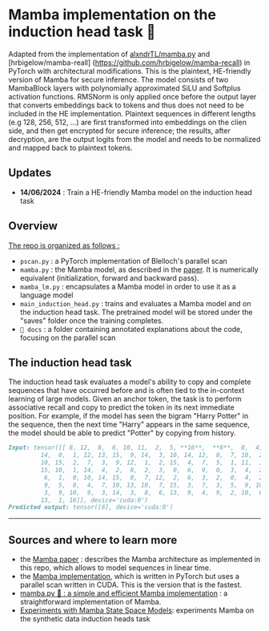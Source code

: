 # Mamba implementation on the induction head task 🐍
Adapted from the implementation of [alxndrTL/mamba.py](https://github.com/alxndrTL/mamba.py) and [hrbigelow/mamba-reall] (https://github.com/hrbigelow/mamba-recall) in PyTorch with architectural modifications. This is the plaintext, HE-friendly version of Mamba for secure inference. The model consists of two MambaBlock layers with polynomially approximated SiLU and Softplus activation functions. RMSNorm is only applied once before the output layer that converts embeddings back to tokens and thus does not need to be included in the HE implementation. Plaintext sequences in different lengths (e.g 128, 256, 512, ...) are first transformed into embeddings on the clien side, and then get encrypted for secure inference; the results, after decryption, are the output logits from the model and needs to be normalized and mapped back to plaintext tokens.

## Updates
- <b>14/06/2024</b> : Train a HE-friendly Mamba model on the induction head task 

## Overview
<u>The repo is organized as follows : </u>
- `pscan.py` : a PyTorch implementation of Blelloch's parallel scan
- `mamba.py` : the Mamba model, as described in the [paper](https://arxiv.org/abs/2312.00752). It is numerically equivalent (initialization, forward and backward pass).
- `mamba_lm.py` : encapsulates a Mamba model in order to use it as a language model
- `main_induction_head.py` : trains and evaluates a Mamba model and on the induction head task. The pretrained model will be stored under the "saves" folder once the training completes.
- `📁 docs` : a folder containing annotated explanations about the code, focusing on the parallel scan

## The induction head task
The induction head task evaluates a model's ability to copy and complete sequences that have occurred before and is often tied to the in-context learning of large models. Given an anchor token, the task is to perform associative recall and copy to predict the token in its next immediate position. 
For example, if the model has seen the bigram "Harry Potter" in the sequence, then the next time "Harry" appears in the same sequence, the model should be able to predict "Potter" by copying from history.
```markdown
Input: tensor([[ 8, 12,  8,  6, 10, 11,  2,  5, **16**,  **6**,  0,  4,  1,  3, 10, 14,  5,  8,
         14,  0,  1, 12, 13, 15,  9, 14,  3, 10, 14, 12,  0,  7, 10,  2, 10, 15,
         10, 15,  2,  7,  3,  9, 12,  1,  2, 15,  4,  7,  5,  1, 11,  1,  5,  6,
         15, 10,  1, 14,  4,  2,  8,  2,  3,  0,  6,  9,  0,  3,  4,  2,  3,  8,
          6,  1,  0, 10, 14, 15,  0,  7, 12,  2,  6,  3,  2,  0,  4,  2,  6,  0,
          9,  5,  8,  4,  7, 10, 13, 10,  7, 15,  3,  7,  3,  5,  9, 10, 14,  0,
          3,  9, 10,  9,  3, 14,  3,  8,  6, 13,  9,  4,  9,  2, 10,  6, 10,  4,
         13,  1, 16]], device='cuda:0')
Predicted output: tensor([6], device='cuda:0')
```

___
## Sources and where to learn more
- the [Mamba paper](https://arxiv.org/abs/2312.00752) : describes the Mamba architecture as implemented in this repo, which allows to model sequences in linear time.
- the [Mamba implementation](https://github.com/state-spaces/mamba), which is written in PyTorch but uses a parallel scan written in CUDA. This is the version that is the fastest. 
- [mamba.py 🐍 : a simple and efficient Mamba implementation](https://github.com/alxndrTL/mamba.py) : a straightforward implementation of Mamba.
- [Experiments with Mamba State Space Models](https://github.com/hrbigelow/mamba-recall): experiments Mamba on the synthetic data induction heads task
